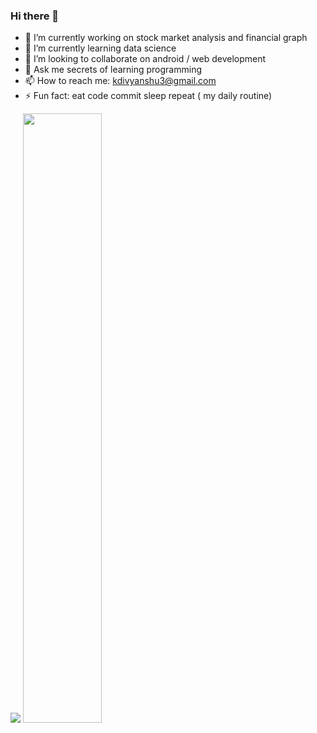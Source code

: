 ### Hi there 👋


- 🔭 I’m currently working on stock market analysis and financial graph
- 🌱 I’m currently learning data science
- 👯 I’m looking to collaborate on android / web development
- 💬 Ask me secrets of learning programming
- 📫 How to reach me: kdivyanshu3@gmail.com
- ⚡ Fun fact: eat code commit sleep repeat ( my daily routine)


<img src="https://github-readme-stats.vercel.app/api?username=kUNWAR-DIVYANSHU&count_private=true&hide=prs&show_icons=true&theme=radical">
<img src="https://github-readme-stats.vercel.app/api/top-langs/?username=kUNWAR-DIVYANSHU&layout=compact&theme=radical" width="50%">

